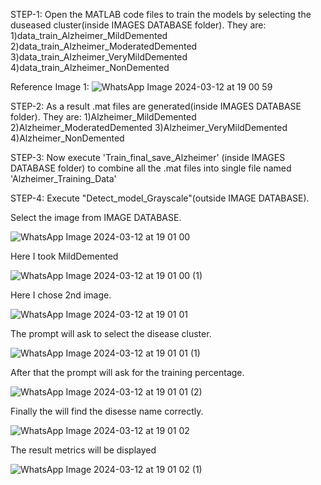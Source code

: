 STEP-1: Open the MATLAB code files to train the models by selecting the duseased cluster(inside IMAGES DATABASE folder). They are: 1)data_train_Alzheimer_MildDemented 2)data_train_Alzheimer_ModeratedDemented 3)data_train_Alzheimer_VeryMildDemented 4)data_train_Alzheimer_NonDemented

Reference Image 1:
![WhatsApp Image 2024-03-12 at 19 00 59](https://github.com/srinivasassssss/Alzheimers_Dis/assets/134394908/28eac947-a3b5-463b-a276-75bd4a8e20c9)

STEP-2: As a result .mat files are generated(inside IMAGES DATABASE folder). They are: 1)Alzheimer_MildDemented 2)Alzheimer_ModeratedDemented 3)Alzheimer_VeryMildDemented 4)Alzheimer_NonDemented

STEP-3: Now execute 'Train_final_save_Alzheimer' (inside IMAGES DATABASE folder) to combine all the .mat files into single file named 'Alzheimer_Training_Data'

STEP-4: Execute "Detect_model_Grayscale"(outside IMAGE DATABASE).

Select the image from IMAGE DATABASE.

![WhatsApp Image 2024-03-12 at 19 01 00](https://github.com/srinivasassssss/Alzheimers_Dis/assets/134394908/4b7e9afb-f6cd-42ca-9873-423bdef1356a)

Here I took MildDemented

![WhatsApp Image 2024-03-12 at 19 01 00 (1)](https://github.com/srinivasassssss/Alzheimers_Dis/assets/134394908/76c87ef5-71ed-47b4-a7be-68d9d36c00ec)

Here I chose 2nd image.

![WhatsApp Image 2024-03-12 at 19 01 01](https://github.com/srinivasassssss/Alzheimers_Dis/assets/134394908/6fa9e6cc-e454-4fd4-be13-82d7b9e33e1e)

The prompt will ask to select the disease cluster.

![WhatsApp Image 2024-03-12 at 19 01 01 (1)](https://github.com/srinivasassssss/Alzheimers_Dis/assets/134394908/4d8778ab-616b-4003-838c-1566ac6df189)

After that the prompt will ask for the training percentage.

![WhatsApp Image 2024-03-12 at 19 01 01 (2)](https://github.com/srinivasassssss/Alzheimers_Dis/assets/134394908/12f0dbf8-6cf7-46f7-9880-09880365e367)

Finally the will find the disesse name correctly. 

![WhatsApp Image 2024-03-12 at 19 01 02](https://github.com/srinivasassssss/Alzheimers_Dis/assets/134394908/76b8ea29-ec47-4818-b18e-e967af87568d)

The result metrics will be displayed

![WhatsApp Image 2024-03-12 at 19 01 02 (1)](https://github.com/srinivasassssss/Alzheimers_Dis/assets/134394908/9b596751-e935-4cfb-9e9b-c56551bf79c1)







